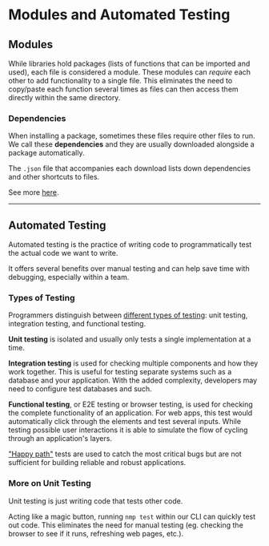 # Modules and Automated Testing

## Modules

While libraries hold packages (lists of functions that can be imported and used), each file is considered a module. These modules can *require* each other to add functionality to a single file. This eliminates the need to copy/paste each function several times as files can then access them directly within the same directory.

### Dependencies

When installing a package, sometimes these files require other files to run. We call these **dependencies** and they are usually downloaded alongside a package automatically.

The `.json` file that accompanies each download lists down dependencies and other shortcuts to files.

See more [here](https://semver.org/).

---

## Automated Testing

Automated testing is the practice of writing code to programmatically test the actual code we want to write.

It offers several benefits over manual testing and can help save time with debugging, especially within a team.<br>

### Types of Testing

Programmers distinguish between [different types of testing](https://codeutopia.net/blog/2015/04/11/what-are-unit-testing-integration-testing-and-functional-testing/): unit testing, integration testing, and functional testing.

**Unit testing** is isolated and usually only tests a single implementation at a time.

**Integration testing** is used for checking multiple components and how they work together. This is useful for testing separate systems such as a database and your application. With the added complexity, developers may need to configure test databases and such.

**Functional testing**, or E2E testing or browser testing, is used for checking the complete functionality of an application. For web apps, this test would automatically click through the elements and test several inputs. While testing possible user interactions it is able to simulate the flow of cycling through an application's layers.

["Happy path"](https://effectivecio.com/2009/11/02/the-happy-path/) tests are used to catch the most critical bugs but are not sufficient for building reliable and robust applications.

### More on Unit Testing

Unit testing is just writing code that tests other code.

Acting like a magic button, running `nmp test` within our CLI can quickly test out code. This eliminates the need for manual testing (eg. checking the browser to see if it runs, refreshing web pages, etc.).

